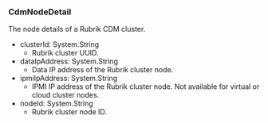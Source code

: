 ### CdmNodeDetail
The node details of a Rubrik CDM cluster.

- clusterId: System.String
  - Rubrik cluster UUID.
- dataIpAddress: System.String
  - Data IP address of the Rubrik cluster node.
- ipmiIpAddress: System.String
  - IPMI IP address of the Rubrik cluster node. Not available for virtual or cloud cluster nodes.
- nodeId: System.String
  - Rubrik cluster node ID.

